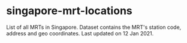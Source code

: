 # singapore-mrt-locations
List of all MRTs in Singapore. Dataset contains the MRT's station code, address and geo coordinates. Last updated on 12 Jan 2021.
